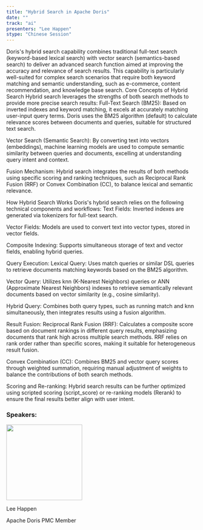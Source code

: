 ```yaml
---
title: "Hybrid Search in Apache Doris"
date: ""
track: "ai"
presenters: "Lee Happen"
stype: "Chinese Session"
---
```


Doris's hybrid search capability combines traditional full-text search (keyword-based lexical search) with vector search (semantics-based search) to deliver an advanced search function aimed at improving the accuracy and relevance of search results. This capability is particularly well-suited for complex search scenarios that require both keyword matching and semantic understanding, such as e-commerce, content recommendation, and knowledge base search.
Core Concepts of Hybrid Search
Hybrid search leverages the strengths of both search methods to provide more precise search results:
Full-Text Search (BM25): Based on inverted indexes and keyword matching, it excels at accurately matching user-input query terms. Doris uses the BM25 algorithm (default) to calculate relevance scores between documents and queries, suitable for structured text search.

Vector Search (Semantic Search): By converting text into vectors (embeddings), machine learning models are used to compute semantic similarity between queries and documents, excelling at understanding query intent and context.

Fusion Mechanism: Hybrid search integrates the results of both methods using specific scoring and ranking techniques, such as Reciprocal Rank Fusion (RRF) or Convex Combination (CC), to balance lexical and semantic relevance.

How Hybrid Search Works
Doris's hybrid search relies on the following technical components and workflows:
Text Fields: Inverted indexes are generated via tokenizers for full-text search.

Vector Fields: Models are used to convert text into vector types, stored in vector fields.

Composite Indexing: Supports simultaneous storage of text and vector fields, enabling hybrid queries.

Query Execution:
Lexical Query: Uses match queries or similar DSL queries to retrieve documents matching keywords based on the BM25 algorithm.

Vector Query: Utilizes knn (K-Nearest Neighbors) queries or ANN (Approximate Nearest Neighbors) indexes to retrieve semantically relevant documents based on vector similarity (e.g., cosine similarity).

Hybrid Query: Combines both query types, such as running match and knn simultaneously, then integrates results using a fusion algorithm.

Result Fusion:
Reciprocal Rank Fusion (RRF): Calculates a composite score based on document rankings in different query results, emphasizing documents that rank high across multiple search methods. RRF relies on rank order rather than specific scores, making it suitable for heterogeneous result fusion.

Convex Combination (CC): Combines BM25 and vector query scores through weighted summation, requiring manual adjustment of weights to balance the contributions of both search methods.

Scoring and Re-ranking: Hybrid search results can be further optimized using scripted scoring (script_score) or re-ranking models (Rerank) to ensure the final results better align with user intent.


### Speakers:


<img src="https://sessionize.com/image/b363-400o400o1-JkrRS5Hi3tEV41XnL2NBfR.png" width="200" /><br/>

Lee Happen

Apache Doris PMC Member 


